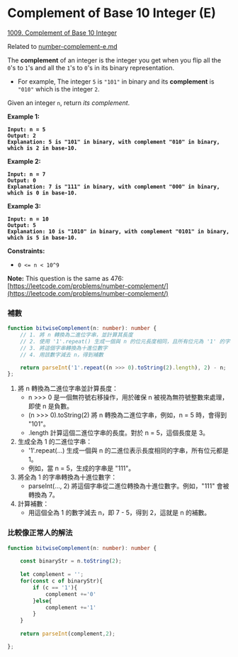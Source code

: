 # Complement of Base 10 Integer (E)

[1009. Complement of Base 10 Integer](https://leetcode.com/problems/complement-of-base-10-integer/)

Related to [number-complement-e.md](number-complement-e.md "mention")



The **complement** of an integer is the integer you get when you flip all the `0`'s to `1`'s and all the `1`'s to `0`'s in its binary representation.

* For example, The integer `5` is `"101"` in binary and its **complement** is `"010"` which is the integer `2`.

Given an integer `n`, return _its complement_.

&#x20;

**Example 1:**

<pre><code><strong>Input: n = 5
</strong><strong>Output: 2
</strong><strong>Explanation: 5 is "101" in binary, with complement "010" in binary, which is 2 in base-10.
</strong></code></pre>

**Example 2:**

<pre><code><strong>Input: n = 7
</strong><strong>Output: 0
</strong><strong>Explanation: 7 is "111" in binary, with complement "000" in binary, which is 0 in base-10.
</strong></code></pre>

**Example 3:**

<pre><code><strong>Input: n = 10
</strong><strong>Output: 5
</strong><strong>Explanation: 10 is "1010" in binary, with complement "0101" in binary, which is 5 in base-10.
</strong></code></pre>

&#x20;

**Constraints:**

* `0 <= n < 10^9`

&#x20;

**Note:** This question is the same as 476: [https://leetcode.com/problems/number-complement/](https://leetcode.com/problems/number-complement/)



### 補數

```typescript
function bitwiseComplement(n: number): number {
    // 1. 將 n 轉換為二進位字串，並計算其長度
    // 2. 使用 '1'.repeat() 生成一個與 n 的位元長度相同，且所有位元為 '1' 的字串
    // 3. 將這個字串轉換為十進位數字
    // 4. 用該數字減去 n，得到補數

    return parseInt('1'.repeat((n >>> 0).toString(2).length), 2) - n;
};
```

1. 將 n 轉換為二進位字串並計算長度：
   * n >>> 0 是一個無符號右移操作，用於確保 n 被視為無符號整數來處理，即使 n 是負數。
   * &#x20;(n >>> 0).toString(2) 將 n 轉換為二進位字串，例如，n = 5 時，會得到 "101"。
   * .length 計算這個二進位字串的長度。對於 n = 5，這個長度是 3。
2. 生成全為 1 的二進位字串：
   * '1'.repeat(...) 生成一個與 n 的二進位表示長度相同的字串，所有位元都是 1。
   * 例如，當 n = 5，生成的字串是 "111"。
3. 將全為 1 的字串轉換為十進位數字：
   * parseInt(..., 2) 將這個字串從二進位轉換為十進位數字。例如，"111" 會被轉換為 7。
4. 計算補數：
   * 用這個全為 1 的數字減去 n，即 7 - 5，得到 2，這就是 n 的補數。



### 比較像正常人的解法

```typescript
function bitwiseComplement(n: number): number {
        
    const binaryStr = n.toString(2);
    
    let complement = '';
    for(const c of binaryStr){
        if (c == '1'){
            complement +='0'
        }else{
            complement +='1'
        }
    }
    
    return parseInt(complement,2);

};
```
